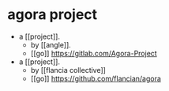 # agora project

- a [[project]].
  - by [[angle]].
  - [[go]] https://gitlab.com/Agora-Project
- a [[project]].
  - by [[flancia collective]]
  - [[go]] https://github.com/flancian/agora


